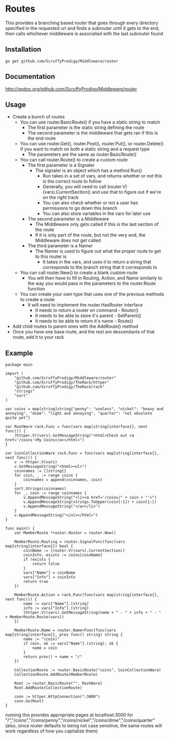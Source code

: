 #	Routes
This provides a branching based router that goes through every directory specified in the requested url and finds a subrouter until it gets to the end, then calls whichever middleware is associated with the last subrouter found

## 	Installation
`go get github.com/ScruffyProdigy/Middleware/router`

##  Documentation
http://godoc.org/github.com/ScruffyProdigy/Middleware/router

##  Usage

* Create a bunch of routes
	* You can use router.BasicRoute() if you have a static string to match
		* The first parameter is the static string defining the route
		* The second parameter is the middleware that gets ran if this is the end route
	* You can use router.Get(), router.Post(), router.Put(), or router.Delete() if you want to match on both a static string and a request type
		* The parameters are the same as router.BasicRoute()
	* You can call router.Route() to create a custom route
		* The first parameter is a Signaler
			* The signaler is an object which has a method Run()
				* Run takes in a set of vars, and returns whether or not this is the correct route to follow
				* Generally, you will need to call (router.V)(vars).CurrentSection() and use that to figure out if we're on the right track
				* You can also check whether or not a user has permissions to go down this branch
				* You can also store variables in the vars for later use
		* The second parameter is a Middleware
			* The Middleware only gets called if this is the last section of the route
			* If it is only part of the route, but not the very end, the Middleware does not get called
		* The third parameter is a Namer
			* The Namer is used to figure out what the proper route to get to this router is
				* It takes in the vars, and uses it to return a string that corresponds to the branch string that it corresponds to
	* You can call router.New() to create a blank custom route
		* You will then have to fill in Routing, Action, and Name similarly to the way you would pass in the parameters to the router.Route function
	* You can create your own type that uses one of the previous methods to create a route
		* It will need to implement the router.HasRouter interface
			* It needs to return a router on command - Router()
			* It needs to be able to store it's parent - SetParent()
			* It needs to be able to return it's name - Route()
* Add child routes to parent ones with the AddRoute() method
* Once you have one base route, and the rest are descendants of that route, add it to your rack

## 	Example

	package main

	import (
		"github.com/ScruffyProdigy/Middleware/router"
		"github.com/ScruffyProdigy/TheRack/httper"
		"github.com/ScruffyProdigy/TheRack/rack"
		"strings"
		"sort"
	)

	var coins = map[string]string{"penny": "useless", "nickel": "heavy and annoying", "dime": "light and annoying", "quarter": "not obsolete quite yet"}

	var RootWare rack.Func = func(vars map[string]interface{}, next func()) {
		(httper.V)(vars).SetMessageString("<html>Check out <a href='/coins'>My Coins</a></html>")
	}

	var CoinCollectionWare rack.Func = func(vars map[string]interface{}, next func()) {
		v := httper.V(vars)
		v.SetMessageString("<html><ul>")
		coinnames := []string{}
		for coin, _ := range coins {
			coinnames = append(coinnames, coin)
		}
		sort.Strings(coinnames)
		for _, coin := range coinnames {
			v.AppendMessageString("<li><a href='/coins/" + coin + "'>")
			v.AppendMessageString(strings.ToUpper(coin[:1]) + coin[1:])
			v.AppendMessageString("</a></li>")
		}
		v.AppendMessageString("</ul></html>")
	}

	func main() {
		var MemberRoute *router.Router = router.New()

		MemberRoute.Routing = router.SignalFunc(func(vars map[string]interface{}) bool {
			coinName := (router.V)(vars).CurrentSection()
			coinInfo, exists := coins[coinName]
			if !exists {
				return false
			}
			vars["Name"] = coinName
			vars["Info"] = coinInfo
			return true
		})

		MemberRoute.Action = rack.Func(func(vars map[string]interface{}, next func()) {
			name := vars["Name"].(string)
			info := vars["Info"].(string)
			(httper.V)(vars).SetMessageString(name + " - " + info + " - " + MemberRoute.Route(vars))
		})

		MemberRoute.Name = router.NamerFunc(func(vars map[string]interface{}, prev func() string) string {
			name := "(coin)"
			if coin, ok := vars["Name"].(string); ok {
				name = coin
			}
			return prev() + name + "/"
		})

		CollectionRoute := router.BasicRoute("coins", CoinCollectionWare)
		CollectionRoute.AddRoute(MemberRoute)

		Root := router.BasicRoute("", RootWare)
		Root.AddRoute(CollectionRoute)

		conn := httper.HttpConnection(":3000")
		conn.Go(Root)
	}
	

running this provides appropriate pages at localhost:3000 for "/","/coins","/coins/penny","/coins/nickel","/coins/dime","/coins/quarter" (also, since router defaults to being not case sensitive, the same routes will work regardless of how you capitalize them)
